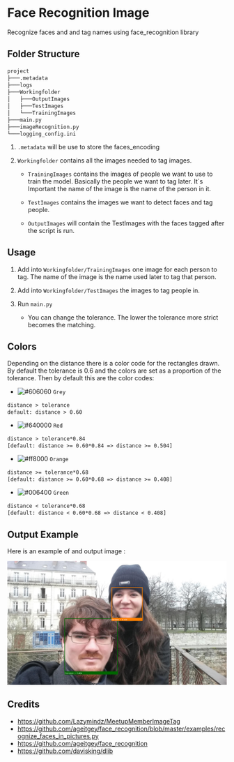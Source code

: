 # Face Recognition Image
Recognize faces and and tag names using face_recognition library

## Folder Structure

```
project
├───.metadata
├───logs
├───Workingfolder
│   ├───OutputImages
│   ├───TestImages
│   └───TrainingImages
├───main.py
├───imageRecognition.py
└───logging_config.ini
```

1. `.metadata` will be use to store the faces_encoding

2. `Workingfolder` contains all the images needed to tag images.

    - `TrainingImages` contains the images of people we want to use to train the model. Basically the people we want to tag later. It´s Important the name of the image is the name of the person in it. 

    - `TestImages` contains the images we want to detect faces and tag people. 

    - `OutputImages` will contain the TestImages with the faces tagged after the script is run.

## Usage 

1. Add into `Workingfolder/TrainingImages` one image for each person to tag. The name of the image is the name used later to tag that person. 

2. Add into `Workingfolder/TestImages` the images to tag people in. 

3. Run `main.py`
    - You can change the tolerance. The lower the tolerance more strict becomes the matching.  

## Colors

Depending on the distance there is a color code for the rectangles drawn. By default the tolerance is 0.6 and the colors are set as a proportion of the tolerance. Then by default this are the color codes:

- ![#606060](https://placehold.it/15/606060"/000000?text=+) `Grey`

```
distance > tolerance 
default: distance > 0.60
```

- ![#640000](https://placehold.it/15/640000"/000000?text=+) `Red`

```
distance > tolerance*0.84 
[default: distance >= 0.60*0.84 => distance >= 0.504]
```

- ![#ff8000](https://placehold.it/15/ff8000"/000000?text=+) `Orange`

```
distance >= tolerance*0.68
[default: distance >= 0.60*0.68 => distance >= 0.408]
```

- ![#006400](https://placehold.it/15/006400"/000000?text=+) `Green`

```
distance < tolerance*0.68
[default: distance < 0.60*0.68 => distance < 0.408]
```

## Output Example

Here is an example of and output image :

![](https://github.com/denissearenas/face-recognition-image/blob/master/Workingfolder/OutputImages/test_01_20190331_193110.PNG?raw=true)


## Credits 
- https://github.com/Lazymindz/MeetupMemberImageTag
- https://github.com/ageitgey/face_recognition/blob/master/examples/recognize_faces_in_pictures.py
- https://github.com/ageitgey/face_recognition
- https://github.com/davisking/dlib


